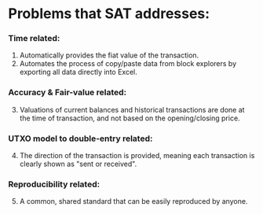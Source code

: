 # Problems that SAT addresses:

### Time related:

1. Automatically provides the fiat value of the transaction.
2. Automates the process of copy/paste data from block explorers by exporting all data directly into Excel.

### Accuracy & Fair-value related:

3. Valuations of current balances and historical transactions are done at the time of transaction, and not based on the opening/closing price.

### UTXO model to double-entry related:

4. The direction of the transaction is provided, meaning each transaction is clearly shown as "sent or received".

### Reproducibility related:

5. A common, shared standard that can be easily reproduced by anyone.

